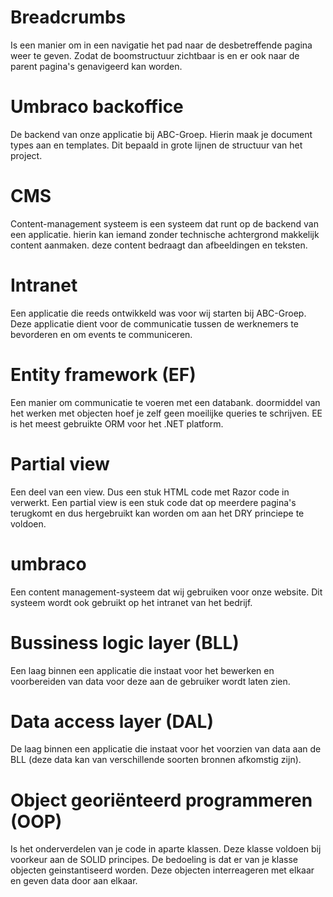 # Breadcrumbs
Is een manier om in een navigatie het pad naar de desbetreffende pagina weer te geven. Zodat de boomstructuur zichtbaar is en er ook naar de parent pagina's genavigeerd kan worden.
# Umbraco backoffice
De backend van onze applicatie bij ABC-Groep. Hierin maak je document types aan en templates. Dit bepaald in grote lijnen de structuur van het project.
# CMS
Content-management systeem is een systeem dat runt op de backend van een applicatie. hierin kan iemand zonder technische achtergrond makkelijk content aanmaken. deze content bedraagt dan afbeeldingen en teksten.
# Intranet
Een applicatie die reeds ontwikkeld was voor wij starten bij ABC-Groep. Deze applicatie dient voor de communicatie tussen de werknemers te bevorderen en om events te communiceren.
# Entity framework (EF)
Een manier om communicatie te voeren met een databank. doormiddel van het werken met objecten hoef je zelf geen moeilijke queries te schrijven. EE is het meest gebruikte ORM voor het .NET platform.
# Partial view
Een deel van een view. Dus een stuk HTML code met Razor code in verwerkt. Een partial view is een stuk code dat op meerdere pagina's terugkomt en dus hergebruikt kan worden om aan het DRY princiepe te voldoen.
# umbraco
Een content management-systeem dat wij gebruiken voor onze website. Dit systeem wordt ook gebruikt op het intranet van het bedrijf.

# Bussiness logic layer (BLL)
Een laag binnen een applicatie die instaat voor het bewerken en voorbereiden van data voor deze aan de gebruiker wordt laten zien.
# Data access layer (DAL)
De laag binnen een applicatie die instaat voor het voorzien van data aan de BLL (deze data kan van verschillende soorten bronnen afkomstig zijn).

# Object georiënteerd programmeren (OOP)
Is het onderverdelen van je code in aparte klassen. Deze klasse voldoen bij voorkeur aan de SOLID principes. De bedoeling is dat er van je klasse objecten geinstantiseerd worden. Deze objecten interreageren met elkaar en geven data door aan elkaar.
